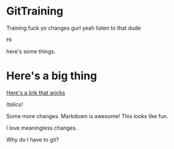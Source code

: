 # GitTraining
Training
fuck yo changes gurl
yeah listen to that dude

Hi

here's some things.

# Here's a big thing

[Here's a link that works](www.google.com)

*Italics!*

Some more changes.
Markdown is awesome!
This looks like fun.


I love meaningless changes.

Why do I have to git?
